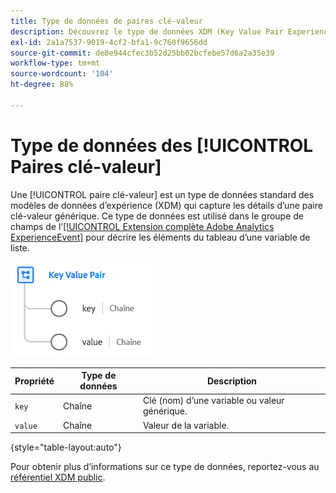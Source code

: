 ```yaml
---
title: Type de données de paires clé-valeur
description: Découvrez le type de données XDM (Key Value Pair Experience Data Model).
exl-id: 2a1a7537-9019-4cf2-bfa1-9c760f9656dd
source-git-commit: de8e944cfec3b52d25bb02bcfebe57d6a2a35e39
workflow-type: tm+mt
source-wordcount: '104'
ht-degree: 88%

---
```


# Type de données des [!UICONTROL Paires clé-valeur]

Une [!UICONTROL paire clé-valeur] est un type de données standard des modèles de données d’expérience (XDM) qui capture les détails d’une paire clé-valeur générique. Ce type de données est utilisé dans le groupe de champs de l’[[!UICONTROL Extension complète Adobe Analytics ExperienceEvent]](../field-groups/event/analytics-full-extension.md) pour décrire les éléments du tableau d’une variable de liste.

![Structure de paire clé-valeur](../images/data-types/key-value-pair.png)

| Propriété | Type de données | Description |
| --- | --- | --- |
| `key` | Chaîne | Clé (nom) d’une variable ou valeur générique. |
| `value` | Chaîne | Valeur de la variable. |

{style="table-layout:auto"}

Pour obtenir plus d’informations sur ce type de données, reportez-vous au [référentiel XDM public](https://github.com/adobe/xdm/blob/master/extensions/adobe/experience/analytics/keyvalue.schema.json).
